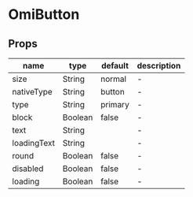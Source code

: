 # OmiButton

## Props

| name        | type    | default | description |
| ----------- | ------- | ------- | ----------- |
| size        | String  | normal  | -           |
| nativeType  | String  | button  | -           |
| type        | String  | primary | -           |
| block       | Boolean | false   | -           |
| text        | String  |         | -           |
| loadingText | String  |         | -           |
| round       | Boolean | false   | -           |
| disabled    | Boolean | false   | -           |
| loading     | Boolean | false   | -           |
